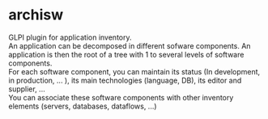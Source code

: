 # archisw
GLPI plugin for application inventory.<br/>
An application can be decomposed in different sofware components. An application is then the root of a tree with 1 to several levels of software components.<br/>
For each software component, you can maintain its status (In development, in production, ... ), its main technologies (language, DB), its editor and supplier, ... <br/>
You can associate these software components with other inventory elements (servers, databases, dataflows, ...)
